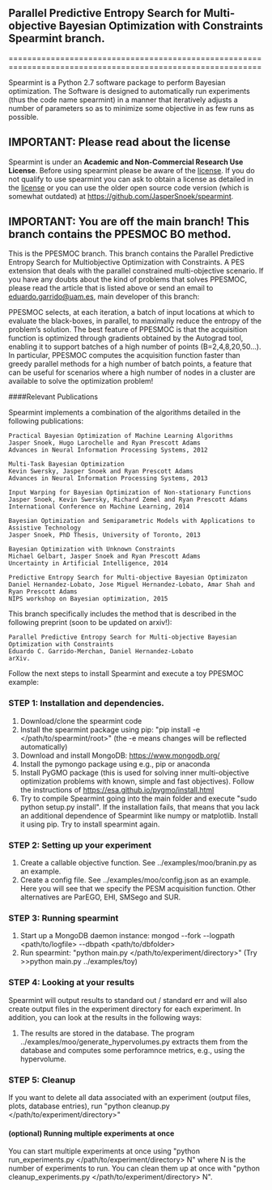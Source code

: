 ## Parallel Predictive Entropy Search for Multi-objective Bayesian Optimization with Constraints Spearmint branch.
============================================================================================================

Spearmint is a Python 2.7 software package to perform Bayesian optimization. The Software is designed to automatically run experiments (thus the code name spearmint) in a manner that iteratively adjusts a number of parameters so as to minimize some objective in as few runs as possible.

## IMPORTANT: Please read about the license
Spearmint is under an **Academic and Non-Commercial Research Use License**.  Before using spearmint please be aware of the [license](LICENSE.md).  If you do not qualify to use spearmint you can ask to obtain a license as detailed in the [license](LICENSE.md) or you can use the older open source code version (which is somewhat outdated) at https://github.com/JasperSnoek/spearmint.  

## IMPORTANT: You are off the main branch! This branch contains the PPESMOC BO method.
This is the PPESMOC branch. This branch contains the Parallel Predictive Entropy Search for Multiobjective Optimization with Constraints. A PES extension that deals with the parallel constrained multi-objective scenario. If you have any doubts about the kind of problems that solves PPESMOC, please read the article that is listed above or send an email to eduardo.garrido@uam.es, main developer of this branch:

PPESMOC selects, at each iteration, a batch of input locations at which to evaluate the black-boxes, in parallel, to maximally reduce the entropy of the
problem’s solution. The best feature of PPESMOC is that the acquisition function is optimized through gradients obtained by the Autograd tool, enabling it to support batches of a high number of points (B=2,4,8,20,50...). In particular, PPESMOC computes the acquisition function faster than greedy parallel methods for a high number of batch points, a feature that can be useful for scenarios where a high number of nodes in a cluster are available to solve the optimization problem!

####Relevant Publications

Spearmint implements a combination of the algorithms detailed in the following publications:

    Practical Bayesian Optimization of Machine Learning Algorithms  
    Jasper Snoek, Hugo Larochelle and Ryan Prescott Adams  
    Advances in Neural Information Processing Systems, 2012  

    Multi-Task Bayesian Optimization  
    Kevin Swersky, Jasper Snoek and Ryan Prescott Adams  
    Advances in Neural Information Processing Systems, 2013  

    Input Warping for Bayesian Optimization of Non-stationary Functions  
    Jasper Snoek, Kevin Swersky, Richard Zemel and Ryan Prescott Adams  
    International Conference on Machine Learning, 2014  

    Bayesian Optimization and Semiparametric Models with Applications to Assistive Technology  
    Jasper Snoek, PhD Thesis, University of Toronto, 2013  
  
    Bayesian Optimization with Unknown Constraints
    Michael Gelbart, Jasper Snoek and Ryan Prescott Adams
    Uncertainty in Artificial Intelligence, 2014

    Predictive Entropy Search for Multi-objective Bayesian Optimizaton
    Daniel Hernandez-Lobato, Jose Miguel Hernandez-Lobato, Amar Shah and Ryan Prescott Adams
    NIPS workshop on Bayesian optimization, 2015

This branch specifically includes the method that is described in the following preprint (soon to be updated on arxiv!):

    Parallel Predictive Entropy Search for Multi-objective Bayesian Optimization with Constraints
    Eduardo C. Garrido-Merchan, Daniel Hernandez-Lobato
    arXiv.


Follow the next steps to install Spearmint and execute a toy PPESMOC example:

### STEP 1: Installation and dependencies.
1. Download/clone the spearmint code
2. Install the spearmint package using pip: "pip install -e \</path/to/spearmint/root\>" (the -e means changes will be reflected automatically)
3. Download and install MongoDB: https://www.mongodb.org/
4. Install the pymongo package using e.g., pip or anaconda
5. Install PyGMO package (this is used for solving inner multi-objective optimization problems with known, simple and fast objectives). Follow the instructions of https://esa.github.io/pygmo/install.html
6. Try to compile Spearmint going into the main folder and execute "sudo python setup.py install". If the installation fails, that means that you lack an additional dependence of Spearmint like numpy or matplotlib. Install it using pip. Try to install spearmint again.

### STEP 2: Setting up your experiment
1. Create a callable objective function. See ../examples/moo/branin.py as an example.
2. Create a config file. See ../examples/moo/config.json as an example. Here you will see that we specify the PESM acquisition function. Other alternatives are ParEGO, EHI, SMSego and SUR.

### STEP 3: Running spearmint
1. Start up a MongoDB daemon instance: mongod --fork --logpath \<path/to/logfile\> --dbpath \<path/to/dbfolder\>
2. Run spearmint: "python main.py \</path/to/experiment/directory\>"
(Try >>python main.py ../examples/toy)

### STEP 4: Looking at your results
Spearmint will output results to standard out / standard err and will also create output files in the experiment directory for each experiment. In addition, you can look at the results in the following ways:

1. The results are stored in the database. The program ../examples/moo/generate_hypervolumes.py extracts them from the database and computes some
perforamnce metrics, e.g., using the hypervolume.

### STEP 5: Cleanup
If you want to delete all data associated with an experiment (output files, plots, database entries), run "python cleanup.py \</path/to/experiment/directory\>"

#### (optional) Running multiple experiments at once
You can start multiple experiments at once using "python run_experiments.py \</path/to/experiment/directory\> N" where N is the number of experiments to run. You can clean them up at once with "python cleanup_experiments.py \</path/to/experiment/directory\> N". 
